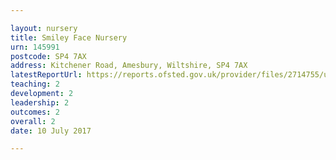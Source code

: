 ```yaml
---

layout: nursery
title: Smiley Face Nursery
urn: 145991
postcode: SP4 7AX
address: Kitchener Road, Amesbury, Wiltshire, SP4 7AX
latestReportUrl: https://reports.ofsted.gov.uk/provider/files/2714755/urn/145991.pdf
teaching: 2
development: 2
leadership: 2
outcomes: 2
overall: 2
date: 10 July 2017

---
```

